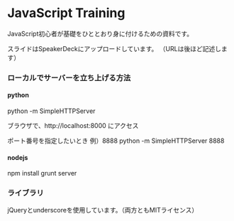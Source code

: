# JavaScript Training

JavaScript初心者が基礎をひととおり身に付けるための資料です。

スライドはSpeakerDeckにアップロードしています。
（URLは後ほど記述します）



### ローカルでサーバーを立ち上げる方法

#### python
python -m SimpleHTTPServer

ブラウザで、http://localhost:8000 にアクセス

ポート番号を指定したいとき
例）8888
python -m SimpleHTTPServer 8888

#### nodejs
npm install
grunt server



### ライブラリ
jQueryとunderscoreを使用しています。（両方ともMITライセンス）
